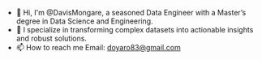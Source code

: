 - 👋 Hi, I'm @DavisMongare, a seasoned Data Engineer with a Master’s degree in Data Science and Engineering.
- 👀 I specialize in transforming complex datasets into actionable insights and robust solutions.
- 📫 How to reach me Email: doyaro83@gmail.com
<!---
DavisMongare/DavisMongare is a ✨ special ✨ repository because its `README.md` (this file) appears on your GitHub profile.
You can click the Preview link to take a look at your changes.
--->
